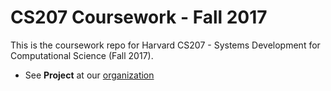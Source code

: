 # CS207 Coursework - Fall 2017

This is the coursework repo for Harvard CS207 - Systems Development for Computational Science (Fall 2017).

- See **Project** at our [organization](https://github.com/G12-cs207-FinalProject/cs207-FinalProject)

